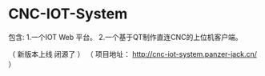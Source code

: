 # CNC-IOT-System

包含:
  1.一个IOT Web 平台。
  2.一个基于QT制作直连CNC的上位机客户端。
  
（ 新版本上线 闭源了 ）
（ 项目地址： http://cnc-iot-system.panzer-jack.cn/ ）

